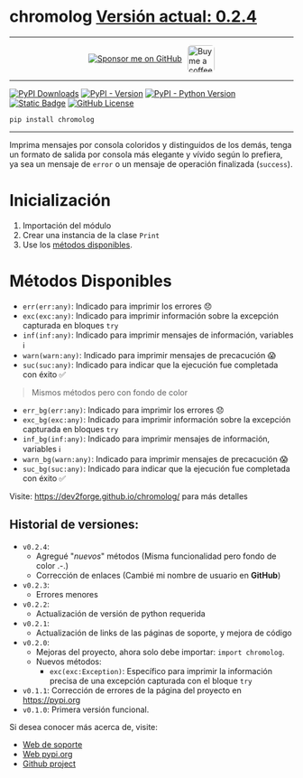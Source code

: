 # chromolog [Versión actual: 0.2.4](https://pypi.org/project/chromolog/)

---

<div style="display: flex; align-items: center; justify-content: center; margin: 10px 0; gap: 10px; max-height: 48px; height: 48px;">
  <a href="https://github.com/sponsors/tutosrive" target="_blank">
  <img src="https://img.shields.io/badge/Sponsor-%F0%9F%92%96%20tutosrive-orange?style=for-the-badge&logo=github" alt="Sponsor me on GitHub">
</a>
  <a href="https://www.buymeacoffee.com/tutosrive">
    <img 
      src="https://img.buymeacoffee.com/button-api/?text=Buy me a coffee&emoji=☕&slug=tutosrive&button_colour=FFDD00&font_colour=000000&font_family=Cookie&outline_colour=000000&coffee_colour=ffffff" 
      style="height: 48px; width: auto; object-fit: contain; border-radius: 6px;" 
      alt="Buy me a coffee button">
  </a>
</div>

---


  <!-- Badges -->
  <div>
    <!-- Total downloads -->
    <a href="https://pepy.tech/projects/chromolog"><img src="https://static.pepy.tech/badge/chromolog" alt="PyPI Downloads"></a>
    <!-- Versión actual -->
    <a href="https://pypi.org/project/chromolog/"><img alt="PyPI - Version" src="https://img.shields.io/pypi/v/chromolog?label=chromolog"></a>
    <!-- Python versions supported -->
    <a href="https://python.org/"><img alt="PyPI - Python Version" src="https://img.shields.io/pypi/pyversions/chromolog"></a> 
    <!-- Author -->
    <a href="https://github.com/tutosrive"><img alt="Static Badge" src="https://img.shields.io/badge/Tutos%20Rive-Author-brightgreen"></a>
    <!-- Licencia -->
    <a href="https://raw.githubusercontent.com/tutosrive/chromolog/main/LICENSE"><img alt="GitHub License" src="https://img.shields.io/github/license/tutosrive/chromolog"></a>
  </div>

```shell
pip install chromolog
```
---

Imprima mensajes por consola coloridos y distinguidos de los demás, tenga un formato de salida por consola más elegante y vívido según lo prefiera, ya sea un mensaje de `error` o un mensaje de operación finalizada (`success`).

# Inicialización

1. Importación del módulo
2.  Crear una instancia de la clase `Print` 
3.  Use los [métodos disponibles](#métodos-disponibles).

# Métodos Disponibles
- `err(err:any)`: Indicado para imprimir los errores 😞
- `exc(exc:any)`: Indicado para imprimir información sobre la excepción capturada en bloques `try`
- `inf(inf:any)`: Indicado para imprimir mensajes de información, variables ℹ
- `warn(warn:any)`: Indicado para imprimir mensajes de precacución 😱
- `suc(suc:any)`: Indicado para indicar que la ejecución fue completada con éxito ✅

> Mismos métodos pero con fondo de color
- `err_bg(err:any)`: Indicado para imprimir los errores 😞
- `exc_bg(exc:any)`: Indicado para imprimir información sobre la excepción capturada en bloques `try`
- `inf_bg(inf:any)`: Indicado para imprimir mensajes de información, variables ℹ
- `warn_bg(warn:any)`: Indicado para imprimir mensajes de precacución 😱
- `suc_bg(suc:any)`: Indicado para indicar que la ejecución fue completada con éxito ✅

Visite: https://dev2forge.github.io/chromolog/ para más detalles


## Historial de versiones:
- `v0.2.4`: 
  - Agregué "_nuevos_" métodos (Misma funcionalidad pero fondo de color .-.)
  - Corrección de enlaces (Cambié mi nombre de usuario en **GitHub**)
- `v0.2.3`: 
  - Errores menores
- `v0.2.2`: 
  - Actualización de versión de python requerida
- `v0.2.1`: 
  - Actualización de links de las páginas de soporte, y mejora de código
- `v0.2.0`: 
  - Mejoras del proyecto, ahora solo debe importar: `import chromolog`.
  - Nuevos métodos:
    - `exc(exc:Exception)`: Específico para imprimir la información precisa de una excepción capturada con el bloque `try`
- `v0.1.1`: Corrección de errores de la página del proyecto en https://pypi.org
- `v0.1.0`: Primera versión funcional.

Si desea conocer más acerca de, visite:
- [Web de soporte](https://dev2forge.github.io/chromolog/)
- [Web pypi.org](https://pypi.org/project/chromolog/)
- [Github project](https://github.com/tutosrive/chromolog/)
